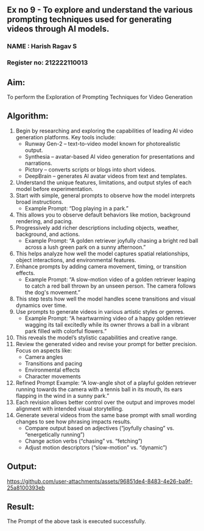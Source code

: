 ## Ex no 9 - To explore and understand the various prompting techniques used for generating videos through AI models.

### NAME : Harish Ragav S
### Register no: 212222110013

## Aim:

To perform the Exploration of Prompting Techniques for Video Generation

## Algorithm:

1.  Begin by researching and exploring the capabilities of leading AI video generation platforms. Key tools include:
      - Runway Gen-2 – text-to-video model known for photorealistic output.
      - Synthesia – avatar-based AI video generation for presentations and narrations.
      - Pictory – converts scripts or blogs into short videos.
      - DeepBrain – generates AI avatar videos from text and templates.
2.  Understand the unique features, limitations, and output styles of each model before experimentation.
3.  Start with simple, general prompts to observe how the model interprets broad instructions.
      - Example Prompt: “Dog playing in a park.”
4.  This allows you to observe default behaviors like motion, background rendering, and pacing.
5.  Progressively add richer descriptions including objects, weather, background, and actions.
      - Example Prompt: “A golden retriever joyfully chasing a bright red ball across a lush green park on a sunny afternoon.”
6.  This helps analyze how well the model captures spatial relationships, object interactions, and environmental features.
7.  Enhance prompts by adding camera movement, timing, or transition effects.
      - Example Prompt: “A slow-motion video of a golden retriever leaping to catch a red ball thrown by an unseen person. The camera follows the dog's movement.”
8.  This step tests how well the model handles scene transitions and visual dynamics over time.
9.  Use prompts to generate videos in various artistic styles or genres.
      - Example Prompt: “A heartwarming video of a happy golden retriever wagging its tail excitedly while its owner throws a ball in a vibrant park filled with colorful flowers.”
10. This reveals the model’s stylistic capabilities and creative range.
11. Review the generated video and revise your prompt for better precision. Focus on aspects like:
      - Camera angles
      - Transitions and pacing
      - Environmental effects
      - Character movements
12. Refined Prompt Example: “A low-angle shot of a playful golden retriever running towards the camera with a tennis ball in its mouth, its ears flapping in the wind in a sunny park.”
13. Each revision allows better control over the output and improves model alignment with intended visual storytelling.
14. Generate several videos from the same base prompt with small wording changes to see how phrasing impacts results.
      - Compare output based on adjectives (“joyfully chasing” vs. “energetically running”)
      - Change action verbs (“chasing” vs. “fetching”)
      - Adjust motion descriptors (“slow-motion” vs. “dynamic”)

## Output:


https://github.com/user-attachments/assets/96851de4-8483-4e26-ba9f-25a8100393eb


## Result:

The Prompt of the above task is executed successfully.
